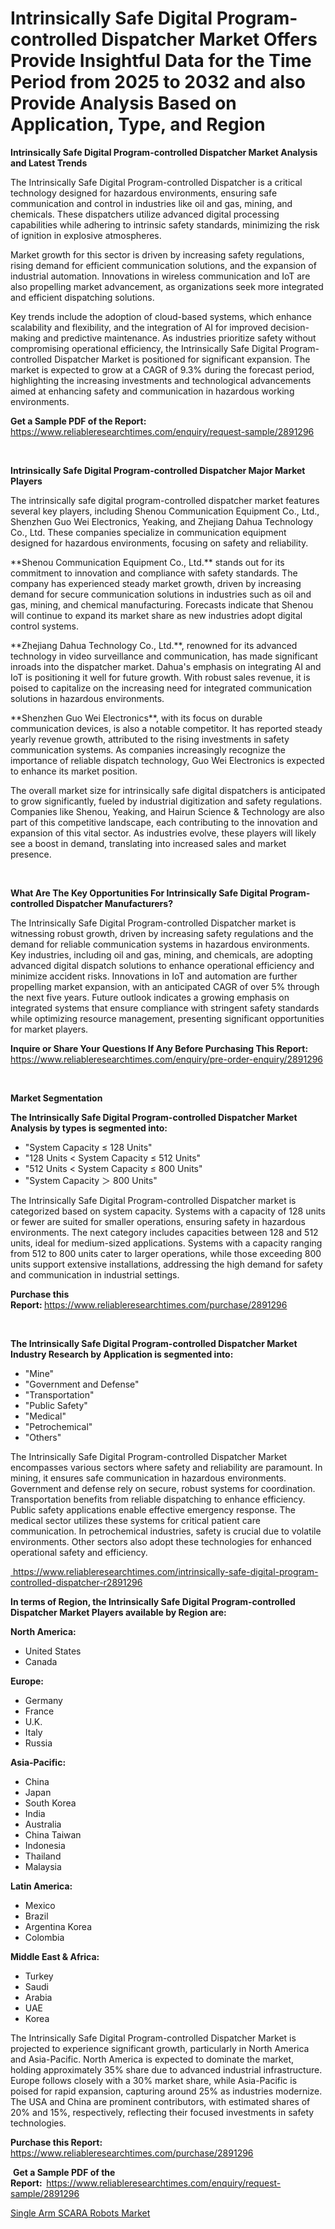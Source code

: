 <p><h1>Intrinsically Safe Digital Program-controlled Dispatcher Market Offers Provide Insightful Data for the Time Period from 2025 to 2032 and also Provide Analysis Based on Application, Type, and Region</h1></p><p><strong>Intrinsically Safe Digital Program-controlled Dispatcher Market Analysis and Latest Trends</strong></p>
<p><p>The Intrinsically Safe Digital Program-controlled Dispatcher is a critical technology designed for hazardous environments, ensuring safe communication and control in industries like oil and gas, mining, and chemicals. These dispatchers utilize advanced digital processing capabilities while adhering to intrinsic safety standards, minimizing the risk of ignition in explosive atmospheres.</p><p>Market growth for this sector is driven by increasing safety regulations, rising demand for efficient communication solutions, and the expansion of industrial automation. Innovations in wireless communication and IoT are also propelling market advancement, as organizations seek more integrated and efficient dispatching solutions.</p><p>Key trends include the adoption of cloud-based systems, which enhance scalability and flexibility, and the integration of AI for improved decision-making and predictive maintenance. As industries prioritize safety without compromising operational efficiency, the Intrinsically Safe Digital Program-controlled Dispatcher Market is positioned for significant expansion. The market is expected to grow at a CAGR of 9.3% during the forecast period, highlighting the increasing investments and technological advancements aimed at enhancing safety and communication in hazardous working environments.</p></p>
<p><strong>Get a Sample PDF of the Report:&nbsp;</strong> <a href="https://www.reliableresearchtimes.com/enquiry/request-sample/2891296?utm_campaign=2273&utm_medium=2&utm_source=Github&utm_content=ia&utm_term=14032025&utm_id=intrinsically-safe-digital-program-controlled-dispatcher">https://www.reliableresearchtimes.com/enquiry/request-sample/2891296</a></p>
<p>&nbsp;</p>
<p><strong>Intrinsically Safe Digital Program-controlled Dispatcher Major Market Players</strong></p>
<p><p>The intrinsically safe digital program-controlled dispatcher market features several key players, including Shenou Communication Equipment Co., Ltd., Shenzhen Guo Wei Electronics, Yeaking, and Zhejiang Dahua Technology Co., Ltd. These companies specialize in communication equipment designed for hazardous environments, focusing on safety and reliability.</p><p>**Shenou Communication Equipment Co., Ltd.** stands out for its commitment to innovation and compliance with safety standards. The company has experienced steady market growth, driven by increasing demand for secure communication solutions in industries such as oil and gas, mining, and chemical manufacturing. Forecasts indicate that Shenou will continue to expand its market share as new industries adopt digital control systems.</p><p>**Zhejiang Dahua Technology Co., Ltd.**, renowned for its advanced technology in video surveillance and communication, has made significant inroads into the dispatcher market. Dahua's emphasis on integrating AI and IoT is positioning it well for future growth. With robust sales revenue, it is poised to capitalize on the increasing need for integrated communication solutions in hazardous environments.</p><p>**Shenzhen Guo Wei Electronics**, with its focus on durable communication devices, is also a notable competitor. It has reported steady yearly revenue growth, attributed to the rising investments in safety communication systems. As companies increasingly recognize the importance of reliable dispatch technology, Guo Wei Electronics is expected to enhance its market position.</p><p>The overall market size for intrinsically safe digital dispatchers is anticipated to grow significantly, fueled by industrial digitization and safety regulations. Companies like Shenou, Yeaking, and Hairun Science & Technology are also part of this competitive landscape, each contributing to the innovation and expansion of this vital sector. As industries evolve, these players will likely see a boost in demand, translating into increased sales and market presence.</p></p>
<p>&nbsp;</p>
<p><strong>What Are The Key Opportunities For Intrinsically Safe Digital Program-controlled Dispatcher Manufacturers?</strong></p>
<p><p>The Intrinsically Safe Digital Program-controlled Dispatcher market is witnessing robust growth, driven by increasing safety regulations and the demand for reliable communication systems in hazardous environments. Key industries, including oil and gas, mining, and chemicals, are adopting advanced digital dispatch solutions to enhance operational efficiency and minimize accident risks. Innovations in IoT and automation are further propelling market expansion, with an anticipated CAGR of over 5% through the next five years. Future outlook indicates a growing emphasis on integrated systems that ensure compliance with stringent safety standards while optimizing resource management, presenting significant opportunities for market players.</p></p>
<p><strong>Inquire or Share Your Questions If Any Before Purchasing This Report:</strong> <a href="https://www.reliableresearchtimes.com/enquiry/pre-order-enquiry/2891296?utm_campaign=2273&utm_medium=2&utm_source=Github&utm_content=ia&utm_term=14032025&utm_id=intrinsically-safe-digital-program-controlled-dispatcher">https://www.reliableresearchtimes.com/enquiry/pre-order-enquiry/2891296</a></p>
<p>&nbsp;</p>
<p><strong>Market Segmentation</strong></p>
<p><strong>The Intrinsically Safe Digital Program-controlled Dispatcher Market Analysis by types is segmented into:</strong></p>
<p><ul><li>"System Capacity ≤ 128 Units"</li><li>"128 Units < System Capacity ≤ 512 Units"</li><li>"512 Units < System Capacity ≤ 800 Units"</li><li>"System Capacity ＞ 800 Units"</li></ul></p>
<p><p>The Intrinsically Safe Digital Program-controlled Dispatcher market is categorized based on system capacity. Systems with a capacity of 128 units or fewer are suited for smaller operations, ensuring safety in hazardous environments. The next category includes capacities between 128 and 512 units, ideal for medium-sized applications. Systems with a capacity ranging from 512 to 800 units cater to larger operations, while those exceeding 800 units support extensive installations, addressing the high demand for safety and communication in industrial settings.</p></p>
<p><strong>Purchase this Report:&nbsp;</strong><a href="https://www.reliableresearchtimes.com/purchase/2891296?utm_campaign=2273&utm_medium=2&utm_source=Github&utm_content=ia&utm_term=14032025&utm_id=intrinsically-safe-digital-program-controlled-dispatcher">https://www.reliableresearchtimes.com/purchase/2891296</a></p>
<p>&nbsp;</p>
<p><strong>The Intrinsically Safe Digital Program-controlled Dispatcher Market Industry Research by Application is segmented into:</strong></p>
<p><ul><li>"Mine"</li><li>"Government and Defense"</li><li>"Transportation"</li><li>"Public Safety"</li><li>"Medical"</li><li>"Petrochemical"</li><li>"Others"</li></ul></p>
<p><p>The Intrinsically Safe Digital Program-controlled Dispatcher Market encompasses various sectors where safety and reliability are paramount. In mining, it ensures safe communication in hazardous environments. Government and defense rely on secure, robust systems for coordination. Transportation benefits from reliable dispatching to enhance efficiency. Public safety applications enable effective emergency response. The medical sector utilizes these systems for critical patient care communication. In petrochemical industries, safety is crucial due to volatile environments. Other sectors also adopt these technologies for enhanced operational safety and efficiency.</p></p>
<p><a href="https://www.reliableresearchtimes.com/intrinsically-safe-digital-program-controlled-dispatcher-r2891296?utm_campaign=2273&utm_medium=2&utm_source=Github&utm_content=ia&utm_term=14032025&utm_id=intrinsically-safe-digital-program-controlled-dispatcher">&nbsp;https://www.reliableresearchtimes.com/intrinsically-safe-digital-program-controlled-dispatcher-r2891296</a></p>
<p><strong>In terms of Region, the Intrinsically Safe Digital Program-controlled Dispatcher Market Players available by Region are:</strong></p>
<p>
    <p> <strong> North America: </strong>
        <ul>
            <li>United States</li>
            <li>Canada</li>
        </ul>
        </p> 
    <p> <strong> Europe: </strong>
        <ul>
            <li>Germany</li>
            <li>France</li>
            <li>U.K.</li>
            <li>Italy</li>
            <li>Russia</li>
        </ul>
        </p> 
    <p> <strong> Asia-Pacific: </strong>
        <ul>
            <li>China</li>
            <li>Japan</li>
            <li>South Korea</li>
            <li>India</li>
            <li>Australia</li>
            <li>China Taiwan</li>
            <li>Indonesia</li>
            <li>Thailand</li>
            <li>Malaysia</li>
        </ul>
        </p> 
    <p> <strong> Latin America: </strong>
        <ul>
            <li>Mexico</li>
            <li>Brazil</li>
            <li>Argentina Korea</li>
            <li>Colombia</li>
        </ul>
        </p> 
    <p> <strong> Middle East & Africa: </strong>
        <ul>
            <li>Turkey</li>
            <li>Saudi</li>
            <li>Arabia</li>
            <li>UAE</li>
            <li>Korea</li>
        </ul>
    </p>
    </p>
<p><p>The Intrinsically Safe Digital Program-controlled Dispatcher Market is projected to experience significant growth, particularly in North America and Asia-Pacific. North America is expected to dominate the market, holding approximately 35% share due to advanced industrial infrastructure. Europe follows closely with a 30% market share, while Asia-Pacific is poised for rapid expansion, capturing around 25% as industries modernize. The USA and China are prominent contributors, with estimated shares of 20% and 15%, respectively, reflecting their focused investments in safety technologies.</p></p>
<p><strong>Purchase this Report: </strong><a href="https://www.reliableresearchtimes.com/purchase/2891296?utm_campaign=2273&utm_medium=2&utm_source=Github&utm_content=ia&utm_term=14032025&utm_id=intrinsically-safe-digital-program-controlled-dispatcher">https://www.reliableresearchtimes.com/purchase/2891296</a></p>
<p>&nbsp;<strong>Get a Sample PDF of the Report:&nbsp;&nbsp;</strong><a href="https://www.reliableresearchtimes.com/enquiry/request-sample/2891296?utm_campaign=2273&utm_medium=2&utm_source=Github&utm_content=ia&utm_term=14032025&utm_id=intrinsically-safe-digital-program-controlled-dispatcher">https://www.reliableresearchtimes.com/enquiry/request-sample/2891296</a></p>
<p><strong></strong></p>
<p><p><a href="https://github.com/tambraunrue691969/Market-Research-Report-List-1/blob/main/single-arm-scara-robots-market.md?utm_campaign=2273&utm_medium=2&utm_source=Github&utm_content=ia&utm_term=14032025&utm_id=intrinsically-safe-digital-program-controlled-dispatcher">Single Arm SCARA Robots Market</a></p></p>
